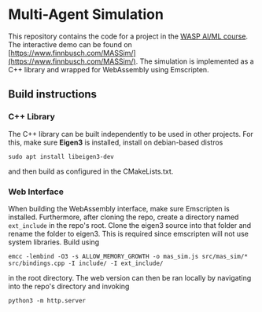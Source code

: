 # Multi-Agent Simulation 
This repository contains the code for a project in the [WASP AI/ML course](https://wasp-sweden.org/graduate-school/curriculum/courses/).
The interactive demo can be found on [https://www.finnbusch.com/MASSim/](https://www.finnbusch.com/MASSim/).
The simulation is implemented as a C++ library and wrapped for WebAssembly using Emscripten.
## Build instructions
### C++ Library
The C++ library can be built independently to be used in other projects.
For this, make sure **Eigen3** is installed, install on debian-based distros 
```
sudo apt install libeigen3-dev
```
and then build as configured in the CMakeLists.txt.
### Web Interface
When building the WebAssembly interface, make sure Emscripten is installed. Furthermore, after cloning the repo, create a directory named ```ext_include``` in the repo's root.
Clone the eigen3 source into that folder and rename the folder to eigen3. This is required since emscripten will not use system libraries. Build using 
```
emcc -lembind -O3 -s ALLOW_MEMORY_GROWTH -o mas_sim.js src/mas_sim/* src/bindings.cpp -I include/ -I ext_include/
```
in the root directory. The web version can then be ran locally by navigating into the repo's directory and invoking 
```
python3 -m http.server
```
